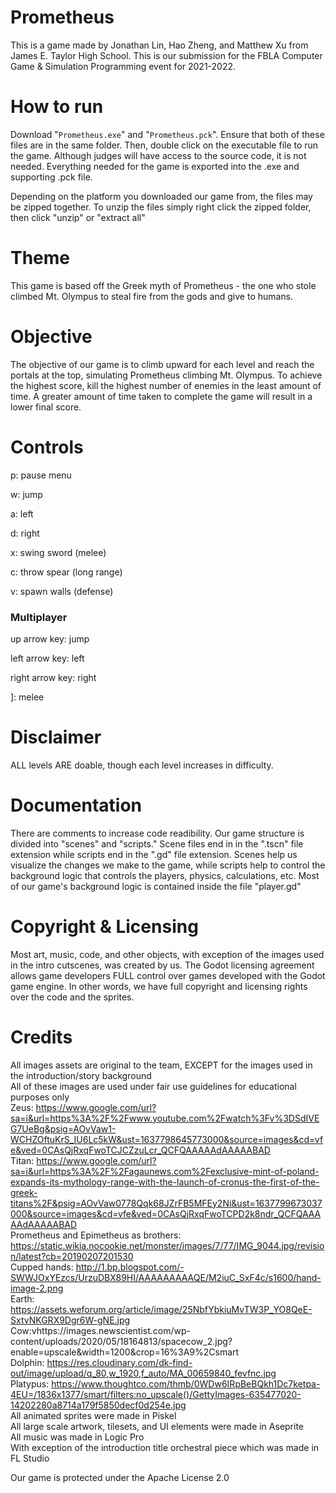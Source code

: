 # Prometheus
This is a game made by Jonathan Lin, Hao Zheng, and Matthew Xu from James E. Taylor High School. This is our submission for the FBLA Computer Game & Simulation Programming event for 2021-2022.

# How to run
Download "`Prometheus.exe`" and "`Prometheus.pck`". Ensure that both of these files are in the same folder. Then, double click on the executable file to run the game. Although judges will have access to the source code, it is not needed. Everything needed for the game is exported into the .exe and supporting .pck file.

Depending on the platform you downloaded our game from, the files may be zipped together. To unzip the files simply right click the zipped folder, then click "unzip" or "extract all"

# Theme
This game is based off the Greek myth of Prometheus - the one who stole climbed Mt. Olympus to steal fire from the gods and give to humans.

# Objective

The objective of our game is to climb upward for each level and reach the portals at the top, simulating Prometheus climbing Mt. Olympus. To achieve the highest score, kill the highest number of enemies in the least amount of time. A greater amount of time taken to complete the game will result in a lower final score.

# Controls
p: pause menu



w: jump

a: left

d: right

x: swing sword (melee)

c: throw spear (long range)

v: spawn walls (defense)

### Multiplayer

up arrow key: jump

left arrow key: left

right arrow key: right

]: melee

# Disclaimer

ALL levels ARE doable, though each level increases in difficulty.

# Documentation
There are comments to increase code readibility. Our game structure is divided into "scenes" and "scripts." Scene files end in in the ".tscn" file extension while scripts end in the ".gd" file extension. Scenes help us visualize the changes we make to the game, while scripts help to control the background logic that controls the players, physics, calculations, etc. Most of our game's background logic is contained inside the file "player.gd"

# Copyright & Licensing

Most art, music, code, and other objects, with exception of the images used in the intro cutscenes, was created by us. The Godot licensing agreement allows game developers FULL control over games developed with the Godot game engine. In other words, we have full copyright and licensing rights over the code and the sprites.

# Credits
All images assets are original to the team, EXCEPT for the images used in the introduction/story background  
All of these images are used under fair use guidelines for educational purposes only  
Zeus: https://www.google.com/url?sa=i&url=https%3A%2F%2Fwww.youtube.com%2Fwatch%3Fv%3DSdIVEG7UeBg&psig=AOvVaw1-WCHZOftuKrS_IU6Lc5kW&ust=1637798645773000&source=images&cd=vfe&ved=0CAsQjRxqFwoTCJCZzuLcr_QCFQAAAAAdAAAAABAD  
Titan: https://www.google.com/url?sa=i&url=https%3A%2F%2Fagaunews.com%2Fexclusive-mint-of-poland-expands-its-mythology-range-with-the-launch-of-cronus-the-first-of-the-greek-titans%2F&psig=AOvVaw0778Qqk68JZrFB5MFEy2Ni&ust=1637799673037000&source=images&cd=vfe&ved=0CAsQjRxqFwoTCPD2k8ndr_QCFQAAAAAdAAAAABAD  
Prometheus and Epimetheus as brothers: https://static.wikia.nocookie.net/monster/images/7/77/IMG_9044.jpg/revision/latest?cb=20190207201530  
Cupped hands: http://1.bp.blogspot.com/-SWWJOxYEzcs/UrzuDBX89HI/AAAAAAAAAQE/M2iuC_SxF4c/s1600/hand-image-2.png  
Earth: https://assets.weforum.org/article/image/25NbfYbkiuMvTW3P_YO8QeE-SxtvNKGRX9Dgr6W-gNE.jpg  
Cow:vhttps://images.newscientist.com/wp-content/uploads/2020/05/18164813/spacecow_2.jpg?enable=upscale&width=1200&crop=16%3A9%2Csmart  
Dolphin: https://res.cloudinary.com/dk-find-out/image/upload/q_80,w_1920,f_auto/MA_00659840_fevfnc.jpg  
Platypus: https://www.thoughtco.com/thmb/0WDw6IRpBeBQkh1Dc7ketpa-4EU=/1836x1377/smart/filters:no_upscale()/GettyImages-635477020-14202280a8714a179f5850decf0d254e.jpg  
All animated sprites were made in Piskel   
All large scale artwork, tilesets, and UI elements were made in Aseprite  
All music was made in Logic Pro  
With exception of the introduction title orchestral piece which was made in FL Studio  

Our game is protected under the Apache License 2.0
